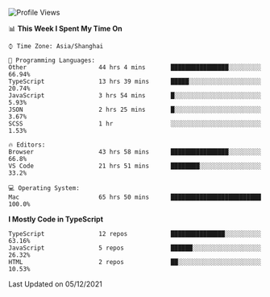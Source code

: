 <!--START_SECTION:waka-->
![Profile Views](http://img.shields.io/badge/Profile%20Views-0-blue)

📊 **This Week I Spent My Time On** 

```text
⌚︎ Time Zone: Asia/Shanghai

💬 Programming Languages: 
Other                    44 hrs 4 mins       ████████████████░░░░░░░░░   66.94% 
TypeScript               13 hrs 39 mins      █████░░░░░░░░░░░░░░░░░░░░   20.74% 
JavaScript               3 hrs 54 mins       █░░░░░░░░░░░░░░░░░░░░░░░░   5.93% 
JSON                     2 hrs 25 mins       █░░░░░░░░░░░░░░░░░░░░░░░░   3.67% 
SCSS                     1 hr                ░░░░░░░░░░░░░░░░░░░░░░░░░   1.53%

🔥 Editors: 
Browser                  43 hrs 58 mins      ████████████████░░░░░░░░░   66.8% 
VS Code                  21 hrs 51 mins      ████████░░░░░░░░░░░░░░░░░   33.2%

💻 Operating System: 
Mac                      65 hrs 50 mins      █████████████████████████   100.0%

```

**I Mostly Code in TypeScript** 

```text
TypeScript               12 repos            ███████████████░░░░░░░░░░   63.16% 
JavaScript               5 repos             ██████░░░░░░░░░░░░░░░░░░░   26.32% 
HTML                     2 repos             ██░░░░░░░░░░░░░░░░░░░░░░░   10.53%

```



 Last Updated on 05/12/2021
<!--END_SECTION:waka-->
